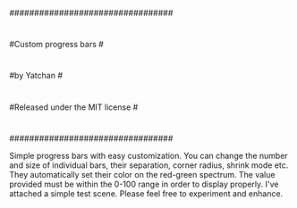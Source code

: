 #################################
#								#	
#Custom progress bars			#
#								#
#by Yatchan						#
#								#
#Released under the MIT license	#
#								#
#################################

Simple progress bars with easy customization. You can change the number and size of individual bars, their separation, corner radius, shrink mode etc. They automatically set their color on the red-green spectrum.
The value provided must be within the 0-100 range in order to display properly. I've attached a simple test scene. Please feel free to experiment and enhance.